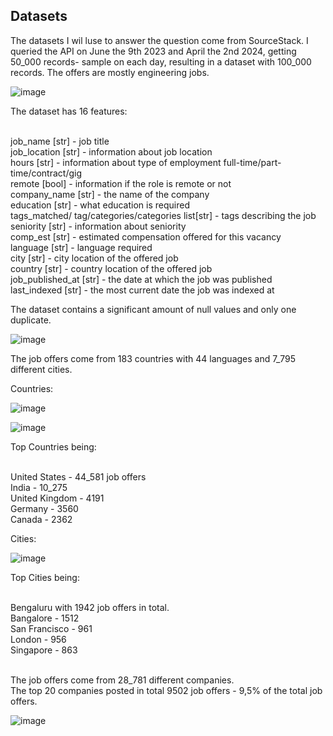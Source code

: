 
   
## Datasets
   The datasets I wil luse to answer the question come from SourceStack.
   I queried the API on June the 9th 2023 and April the 2nd 2024, getting 50_000 records- sample on each day, resulting in a dataset with 100_000 records.
   The offers are mostly engineering jobs.
   
   ![image](https://github.com/anopsy/sourcestack/assets/74981211/992146c1-85ca-4ffe-bf65-e176a9fcf994)

   
   The dataset has 16 features:

   <br>job_name [str] - job title
   <br>job_location [str] - information about job location 
   <br>hours [str] - information about type of employment full-time/part-time/contract/gig
   <br>remote [bool] - information if the role is remote or not
   <br>company_name [str] - the name of the company
   <br>education [str] - what education is required
   <br>tags_matched/ tag/categories/categories list[str] - tags describing the job
   <br>seniority [str] - information about seniority
   <br>comp_est [str] - estimated compensation offered for this vacancy
   <br>language [str] - language required 
   <br>city [str] - city location of the offered job
   <br>country [str] - country location of the offered job
   <br>job_published_at [str] - the date at which the job was published
   <br>last_indexed [str] - the most current date the job was indexed at

   The dataset contains a significant amount of null values and only one duplicate.
   
   ![image](https://github.com/anopsy/sourcestack/assets/74981211/df8d965a-7d44-4edc-92a0-b342bae0029e)

   The job offers come from 183 countries with 44 languages and 7_795 different cities.

   Countries:

   ![image](https://github.com/anopsy/sourcestack/assets/74981211/3b8ced68-da33-4eb0-8f8d-012ffffa6d54)

   
   ![image](https://github.com/anopsy/sourcestack/assets/74981211/5095f61f-a8fc-478a-97b0-4662ffee480e)

   Top Countries being:

   <br>United States - 44_581 job offers
   <br>India - 10_275
   <br>United Kingdom - 4191
   <br>Germany - 3560
   <br>Canada - 2362
   

   Cities:
   
   ![image](https://github.com/anopsy/sourcestack/assets/74981211/3f5c10e6-8f9a-4ffb-af84-da78f2562827)

  Top Cities being:

  <br>Bengaluru with 1942 job offers in total.
  <br>Bangalore - 1512
  <br>San Francisco - 961
  <br>London - 956
  <br>Singapore - 863


   <br>The job offers come from 28_781 different companies.
   <br>The top 20 companies posted in total 9502 job offers - 9,5% of the total job offers.

   ![image](https://github.com/anopsy/sourcestack/assets/74981211/a7e32a3f-3fde-4466-94ad-b2476ca58068)
   

